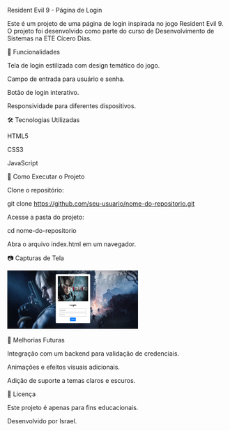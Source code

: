Resident Evil 9 - Página de Login

Este é um projeto de uma página de login inspirada no jogo Resident Evil 9. O projeto foi desenvolvido como parte do curso de Desenvolvimento de Sistemas na ETE Cícero Dias.

📌 Funcionalidades

Tela de login estilizada com design temático do jogo.

Campo de entrada para usuário e senha.

Botão de login interativo.

Responsividade para diferentes dispositivos.

🛠️ Tecnologias Utilizadas

HTML5

CSS3

JavaScript

🚀 Como Executar o Projeto

Clone o repositório:

git clone https://github.com/seu-usuario/nome-do-repositorio.git

Acesse a pasta do projeto:

cd nome-do-repositorio

Abra o arquivo index.html em um navegador.

📷 Capturas de Tela

<img src="caminho/para/Captura de tela.png" alt="Minha Imagem" width="300">

📌 Melhorias Futuras

Integração com um backend para validação de credenciais.

Animações e efeitos visuais adicionais.

Adição de suporte a temas claros e escuros.

📄 Licença

Este projeto é apenas para fins educacionais.

Desenvolvido por Israel.
